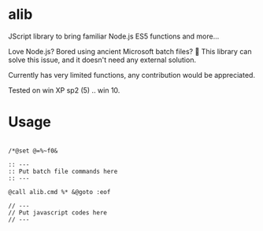 # alib
JScript library to bring familiar Node.js ES5 functions and more...

Love Node.js? Bored using ancient Microsoft batch files? 📢 This library can solve this issue, and it doesn't need any external solution.

Currently has very limited functions, any contribution would be appreciated.

Tested on win XP sp2 (5) .. win 10.

# Usage

<pre>
    <code>
/*@set @=%~f0&

:: ---
:: Put batch file commands here
:: ---

@call alib.cmd %* &@goto :eof

// ---
// Put javascript codes here
// ---

    </code>
</pre>

